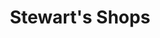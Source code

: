 ---
title: "Stewart's Shops"
url: /south-glens-falls/stewarts-shops-saratoga-avenue/
shop: convenience
---